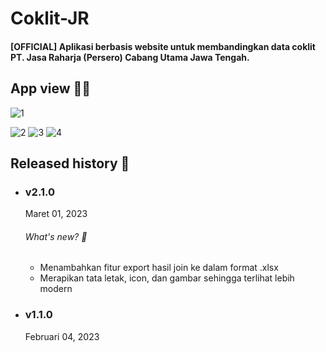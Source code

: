 # Coklit-JR
<h4>
[OFFICIAL] Aplikasi berbasis website untuk membandingkan data coklit PT. Jasa Raharja (Persero) Cabang Utama Jawa Tengah.
</h4>

<h2>App view 🌟✨</h2>

![1](https://user-images.githubusercontent.com/79959818/222187912-f25d8d1d-f400-46d3-a474-a5336cec67e2.png)

![2](https://user-images.githubusercontent.com/79959818/222187922-12b172cd-cd66-43a2-9611-9dd31cf0e574.png)
![3](https://user-images.githubusercontent.com/79959818/222187932-4ee1e0a2-14e3-4d35-a533-1180be7f45b4.png)
![4](https://user-images.githubusercontent.com/79959818/222187951-39d40eec-6c39-4b32-83df-897a70bf0823.png)

<h2>Released history 🐾</h2>
<ul>



<li><h3>v2.1.0</h3>
Maret 01, 2023

<h6>What's new? 🦄</h6>
<ul>


<li>Menambahkan fitur export hasil join ke dalam format .xlsx</li>
<li>Merapikan tata letak, icon, dan gambar sehingga terlihat lebih modern</li>

</ul>

<li><h3>v1.1.0</h3>
Februari 04, 2023</li>











     
    

 

